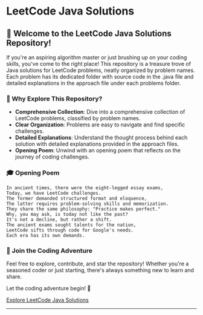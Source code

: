 # LeetCode Java Solutions

## 🚀 Welcome to the LeetCode Java Solutions Repository!

If you're an aspiring algorithm master or just brushing up on your coding skills, you've come to the right place! This repository is a treasure trove of Java solutions for LeetCode problems, neatly organized by problem names. Each problem has its dedicated folder with source code in the .java file and detailed explanations in the approach file under each problems folder.

### 🌟 Why Explore This Repository?

- **Comprehensive Collection**: Dive into a comprehensive collection of LeetCode problems, classified by problem names.
- **Clear Organization**: Problems are easy to navigate and find specific challenges.
- **Detailed Explanations**: Understand the thought process behind each solution with detailed explanations provided in the approach files.
- **Opening Poem**: Unwind with an opening poem that reflects on the journey of coding challenges.


### 🎓 Opening Poem

```plaintext
In ancient times, there were the eight-legged essay exams,
Today, we have LeetCode challenges.
The former demanded structured format and eloquence,
The latter requires problem-solving skills and memorization.
They share the same philosophy: "Practice makes perfect."
Why, you may ask, is today not like the past?
It's not a decline, but rather a shift.
The ancient exams sought talents for the nation,
LeetCode sifts through code for Google's needs.
Each era has its own demands.
```

### 🌈 Join the Coding Adventure

Feel free to explore, contribute, and star the repository! Whether you're a seasoned coder or just starting, there's always something new to learn and share.

Let the coding adventure begin! 🚀

[Explore LeetCode Java Solutions](https://github.com/pratu098/Leetcode-Solutions)

---
